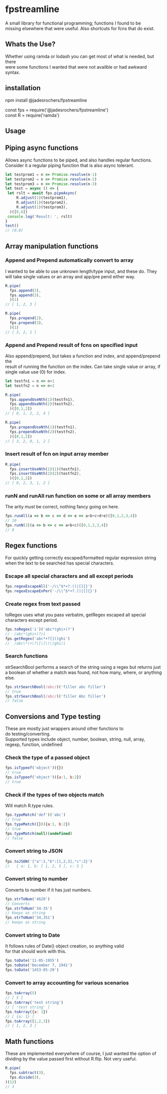 # fpstreamline
A small library for functional programming; functions I found to be  
missing elsewhere that were useful. Also shortcuts for fcns that do exist.

## Whats the Use?
Whether using ramda or lodash you can get most of what is needed, but there  
were some functions I wanted that were not availble or had awkward syntax.

## installation 
npm install @jadesrochers/fpstreamline  

const fps = require('@jadesrochers/fpstreamline')  
const R = require('ramda')

## Usage

## Piping async functions
Allows async functions to be piped, and also handles regular functions.   
Consider it a regular piping function that is also async tolerant.  
```javascript
let testprom1 = n => Promise.resolve(n-1)
let testprom2 = n => Promise.resolve(n-2)
let testprom3 = n => Promise.resolve(n-3)
let test = async () => {
 let rslt = await fps.pipeAsync(
     R.adjust(1)(testprom1),
     R.adjust(1)(testprom2),
     R.adjust(1)(testprom3),
  )([0,6])
 console.log('Result: ', rslt)
}
test()
// [0,0]
```

## Array manipulation functions
### Append and Prepend automatically convert to array
I wanted to be able to use unknown length/type input, and these do.
They will take single values or an array and app/pre pend either way.
```javascript
R.pipe(
  fps.append(2),
  fps.append(3),
  )(1)
// [ 1, 2, 3 ]

R.pipe(
  fps.prepend(2),
  fps.prepend(3),
  )(1)
// [ 3, 2, 1 ]
```

### Append and Prepend result of fcns on specified input  
Also append/prepend, but takes a function and index, and append/prepend the  
result of running the function on the index.
Can take single value or array, if single value use (0) for index.
```javascript
let testfn1 = n => n+1
let testfn2 = n => n+2

R.pipe(
  fps.appendUseNth(1)(testfn1),
  fps.appendUseNth(2)(testfn2),
  )([0,1,2])
// [ 0, 1, 2, 2, 4 ]

R.pipe(
  fps.prependUseNth(1)(testfn1),
  fps.prependUseNth(2)(testfn2),
  )([0,1,2])
// [ 3, 2, 0, 1, 2 ]
```

### Insert result of fcn on input array member  
```javascript
R.pipe(
  fps.insertUseNth(1)(1)(testfn1),
  fps.insertUseNth(2)(2)(testfn2),
  )([0,1,2])
// [ 0, 2, 3, 1, 2 ]
```

### runN and runAll run function on some or all array members
The arity must be correct, nothing fancy going on here.
```javascript
fps.runAll(a => b => c => d => e => a+b+c+d+e)([0,1,2,3,4])
// 10
fps.runN(3)(a => b => c => a+b+c)([0,1,2,3,4])
// 9
```

## Regex functions
For quickly getting correctly escaped/formatted regular expression string  
when the text to be searched has special characters.

### Escape all special characters and all except periods  
```javascript
fps.regexEscapeAll('-/\\^$*+?.()|[]{}')
fps.regexEscapeExPer('-/\\^$*+?.()|[]{}')
```

### Create regex from text passed  
toRegex uses what you pass verbatim, getRegex escaped all special  
characters except period.  
```javascript
fps.toRegex('i')('abc*(ghi+)?')
//  /abc*(ghi+)?/i
fps.getRegex('abc*+?[]()ghi')
//  /abc\*\+\?\[\]\(\)ghi/i
```
### Search functions
strSearchBool performs a search of the string using a regex but returns just a boolean of whether a match was found, not how many, where, or anything else.
```javascript
fps.strSearchBool(/abc/)('filler abc filler')
// true
fps.strSearchBool(/abc/)('filler Abc filler')
// false
```

## Conversions and Type testing
These are mostly just wrappers around other functions to  
do testing/converting.  
Supported types include object, number, boolean, string, null, array,  
regexp, function, undefined  

### Check the type of a passed object  
```javascript
fps.isTypeof('object')({})
// true
fps.isTypeof('object')({a:1, b:2})
// true
```

### Check if the types of two objects match  
Will match R.type rules.
```javascript
fps.typeMatch('def')('abc')
// true
fps.typeMatch({})({a:1, b:2})
// true
fps.typeMatch(null)(undefined)
// false
```

### Convert string to JSON
```javascript
fps.toJSON('{"a":1,"b":[1,2,3],"c":3}')
//   { a: 1, b: [ 1, 2, 3 ], c: 3 }
```

### Convert string to number 
Converts to number if it has just numbers.
```javascript
fps.strToNum('4620')
// Converts
fps.strToNum('34-35')
// Keeps as string
fps.strToNum('34,351')
// keeps as string
```

### Convert string to Date
It follows rules of Date() object creation, so anything valid  
for that should work with this.
```javascript
fps.toDate('11-05-1955')
fps.toDate('December 7, 1941')
fps.toDate('1453-05-29')
```

### Convert to array accounting for various scenarios
```javascript
fps.toArray(5)
// [ 5 ]
fps.toArray('test string')
// [ 'test string' ]
fps.toArray({a: 1})
// [ {a: 1} ]
fps.toArray([1,2,3])
// [ 1, 2, 3 ]
```

## Math functions
These are implemented everywhere of course, I just wanted the option
of dividing by the value passed first without R.flip. Not very useful.

```javascript
R.pipe(
  fps.subtract(3),
  fps.divide(3),
)(12)
// 3
```
